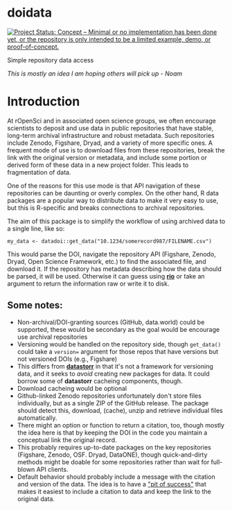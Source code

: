 # doidata

[![Project Status: Concept – Minimal or no implementation has been done yet, or the repository is only intended to be a limited example, demo, or proof-of-concept.](http://www.repostatus.org/badges/latest/concept.svg)](http://www.repostatus.org/#concept)

Simple repository data access

_This is mostly an idea I am hoping others will pick up - Noam_

# Introduction

At rOpenSci and in associated open science groups, we often encourage scientists
to deposit and use data in public repositories that have stable, long-term archival
infrastructure and robust metadata.  Such repositories include Zenodo, Figshare,
Dryad, and a variety of more specific ones. A frequent mode of use is to download files from
these repositories, break the link with the original version or metadata, and
include some portion or derived form of these data in a new project folder.  This
leads to fragmentation of data.

One of the reasons for this use mode is that API navigation of these repositories
can be daunting or overly complex.  On the other hand, R data packages are a popular way to distribute data to make it very easy to use, but this is R-specific and breaks connections to archival repositories.

The aim of this package is to simplify
the workflow of using archived data to a single line, like so:

`my_data <- datadoi::get_data("10.1234/somerecord987/FILENAME.csv")`

This would parse the DOI, navigate the repository API (Figshare, Zenodo, Dryad, Open Science Framework, etc.) to find the associated file, and download it.  If the repository has metadata describing how the data should be parsed, it will be used.  Otherwise it can guess using [**rio**](https://github.com/leeper/rio) or take an argument to return the information raw or write it to disk.

## Some notes:

-  Non-archival/DOI-granting sources (GitHub, data.world) could be supported,
these would be secondary as the goal would be encourage use archival repositories
-  Versioning would be handled on the repository side, though `get_data()` could take a
   `version=` argument for those repos that have versions but not versioned DOIs (e.g., Figshare)
-  This differs from [**datastorr**](https://ropenscilabs.github.io/datastorr/) in that it's not a framework
   for versioning data, and it seeks to _avoid_ creating new packages for data.  It could borrow some of **datastorr** cacheing components, though.
-  Download cacheing would be optional
-  Github-linked Zenodo repositories unfortunately don't store files individually, but as a single
   ZIP of the GitHub release.  The package should detect this, download, (cache), unzip and retrieve
   individual files automatically.
-  There might an option or function to return a citation, too, though mostly the idea here is
that by keeping the DOI in the code you maintain a conceptual link the original record.
-  This probably requires up-to-date packages on the key repositories (Figshare, Zenodo, OSF. Dryad, DataONE), though quick-and-dirty methods might be doable for some repositories rather than wait for
full-blown API clients.
-  Default behavior should probably include a message with the citation and version of the data.  The idea is to have a ["pit of success"](https://blog.codinghorror.com/falling-into-the-pit-of-success/) that makes it easiest to include a citation to data and keep the link to the original data.
